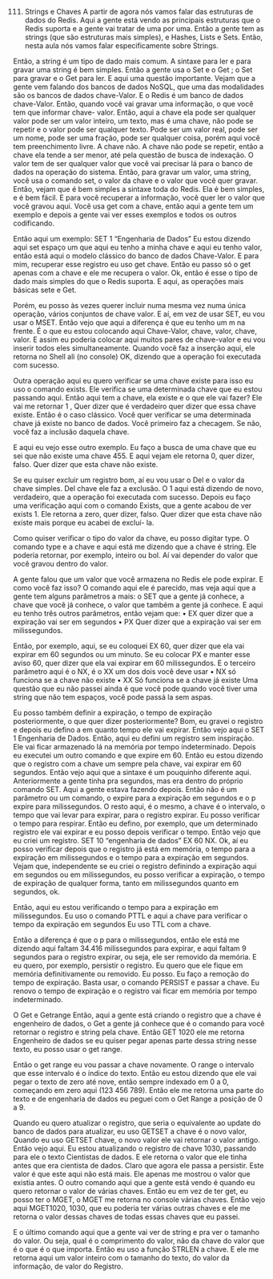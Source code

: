 111. Strings e Chaves
A partir de agora nós vamos falar das estruturas de dados do Redis.
Aqui a gente está vendo as principais estruturas que o Redis suporta e a gente vai tratar de uma por uma.
Então a gente tem as strings (que são estruturas mais simples), e Hashes, Lists e Sets.
Então, nesta aula nós vamos falar especificamente sobre Strings.

Então, a string é um tipo de dado mais comum. A sintaxe para ler e para gravar uma string é bem simples. Então a gente usa o Set e o Get ; o Set para gravar e o Get para ler.
E aqui uma questão importante. Vejam que a gente vem falando dos bancos de dados NoSQL, que uma das modalidades são os bancos de dados chave-Valor. E o Redis é um banco de dados chave-Valor.
Então, quando você vai gravar uma informação, o que você tem que informar chave- valor. Então, aqui a chave ela pode ser qualquer valor pode ser um valor inteiro, um texto, mas é uma chave, não pode se repetir e o valor pode ser qualquer texto. Pode ser um valor real, pode ser um nome, pode ser uma fração, pode ser qualquer coisa, porém aqui você tem preenchimento livre.
A chave não. A chave não pode se repetir, então a chave ela tende a ser menor, até pela questão de busca de indexação. O valor tem de ser qualquer valor que você vai precisar lá para o banco de dados na operação do sistema.
Então, para gravar um valor, uma string, você usa o comando set, o valor da chave e o valor que você quer gravar.
Então, vejam que é bem simples a sintaxe toda do Redis. Ela é bem simples, e é bem fácil. E para você recuperar a informação, você quer ler o valor que você gravou aqui. Você usa get com a chave, então aqui a gente tem um exemplo e depois a gente vai ver esses exemplos e todos os outros codificando.

Então aqui um exemplo:
SET 1 “Engenharia de Dados”
Eu estou dizendo aqui set espaço um que aqui eu tenho a minha chave e aqui eu tenho valor, então está aqui o modelo clássico do banco de dados Chave-Valor. E para mim, recuperar esse registro eu uso get chave. Então eu passo só o get apenas com a chave e ele me recupera o valor. Ok, então é esse o tipo de dado mais simples do que o Redis suporta. E aqui, as operações mais básicas sete e Get.

Porém, eu posso às vezes querer incluir numa mesma vez numa única operação, vários conjuntos de chave valor. E aí, em vez de usar SET, eu vou usar o MSET. Então vejo que aqui a diferença é que eu tenho um m na frente.
É o que eu estou colocando aqui Chave-Valor, chave, valor, chave, valor. E assim eu poderia colocar aqui muitos pares de chave-valor e eu vou inserir todos eles simultaneamente. Quando você faz a inserção aqui, ele retorna no Shell ali (no console) OK, dizendo que a operação foi executada com sucesso.

Outra operação aqui eu quero verificar se uma chave existe para isso eu uso o comando exists. Ele verifica se uma determinada chave que eu estou passando aqui. Então aqui tem a chave, ela existe e o que ele vai fazer?
Ele vai me retornar 1 , Quer dizer que é verdadeiro quer dizer que essa chave existe. Então é o caso clássico. Você quer verificar se uma determinada chave já existe no banco de dados. Você primeiro faz a checagem. Se não, você faz a inclusão daquela chave.

E aqui eu vejo esse outro exemplo.
Eu faço a busca de uma chave que eu sei que não existe uma chave 455. E aqui vejam ele retorna 0, quer dizer, falso. Quer dizer que esta chave não existe.

Se eu quiser excluir um registro bom, aí eu vou usar o Del e o valor da chave simples. Del chave ele faz a exclusão. O 1 aqui está dizendo de novo, verdadeiro, que a operação foi executada com sucesso.
Depois eu faço uma verificação aqui com o comando Exists, que a gente acabou de ver exists 1.
Ele retorna a zero, quer dizer, falso. Quer dizer que esta chave não existe mais porque eu acabei de excluí- la.

Como quiser verificar o tipo do valor da chave, eu posso digitar type.
O comando type e a chave e aqui está me dizendo que a chave é string. Ele poderia retornar, por exemplo, inteiro ou bol. Aí vai depender do valor que você gravou dentro do valor.

A gente falou que um valor que você armazena no Redis ele pode expirar.
E como você faz isso? O comando aqui ele é parecido, mas veja aqui que a gente tem alguns parâmetros a mais: o SET que a gente já conhece, a chave que você já conhece, o valor que também a gente já conhece. E aqui eu tenho três outros parâmetros, então vejam que:
•	EX quer dizer que a expiração vai ser em segundos
•	PX Quer dizer que a expiração vai ser em milissegundos.

Então, por exemplo, aqui, se eu coloquei EX 60, quer dizer que ela vai expirar em 60 segundos ou um minuto.
Se eu colocar PX e manter esse aviso 60, quer dizer que ela vai expirar em 60 milissegundos.
E o terceiro parâmetro aqui é o NX, é o XX um dos dois você deve usar
•	NX só funciona se a chave não existe
•	XX Só funciona se a chave já existe
Uma questão que eu não passei ainda é que você pode quando você tiver uma string que não tem espaços, você pode passá la sem aspas.

Eu posso também definir a expiração, o tempo de expiração posteriormente, o que quer dizer posteriormente? Bom, eu gravei o registro e depois eu defino a em quanto tempo ele vai expirar.
Então vejo aqui o SET 1 Engenharia de Dados.
Então, aqui eu defini um registro sem inspiração. Ele vai ficar armazenado lá na memória por tempo indeterminado. Depois eu executei um outro comando e que expire em 60. Então eu estou dizendo que o registro com a chave um sempre pela chave, vai expirar em 60 segundos. Então vejo aqui que a sintaxe é um pouquinho diferente aqui.
Anteriormente a gente tinha pra segundos, mas era dentro do próprio comando SET. Aqui a gente estava fazendo depois. Então não é um parâmetro ou um comando, o expire para a expiração em segundos e o p expire para milissegundos.
O resto aqui, é o mesmo, a chave é o intervalo, o tempo que vai levar para expirar, para o registro expirar. Eu posso verificar o tempo para respirar.
Então eu defino, por exemplo, que um determinado registro ele vai expirar e eu posso depois verificar o tempo. Então vejo que eu criei um registro.
SET 10 “engenharia de dados” EX 60 NX. Ok, aí eu posso verificar depois que o registro já está em memória, o tempo para a expiração em milissegundos e o tempo para a expiração em segundos. Vejam que, independente se eu criei o registro definindo a expiração aqui em segundos ou em milissegundos, eu posso verificar a expiração, o tempo de expiração de qualquer forma, tanto em milissegundos quanto em segundos, ok.

Então, aqui eu estou verificando o tempo para a expiração em milissegundos.
Eu uso o comando PTTL e aqui a chave para verificar o tempo da expiração em segundos Eu uso TTL com a chave.

Então a diferença é que o p para o milissegundos, então ele está me dizendo aqui faltam 34.416 milissegundos para expirar, e aqui faltam 9 segundos para o registro expirar, ou seja, ele ser removido da memória.
E eu quero, por exemplo, persistir o registro. Eu quero que ele fique em memória definitivamente ou removido. Eu posso.
Eu faço a remoção do tempo de expiração. Basta usar, o comando PERSIST e passar a chave. Eu renovo o tempo de expiração e o registro vai ficar em memória por tempo indeterminado.

O Get e Getrange
Então, aqui a gente está criando o registro que a chave é engenheiro de dados, o Get a gente já conhece que é o comando para você retornar o registro e string pela chave. Então GET 1020 ele me retorna Engenheiro de dados se eu quiser pegar apenas parte dessa string nesse texto, eu posso usar o get range.

Então o get range eu vou passar a chave novamente. O range o intervalo que esse intervalo é o índice do texto. Então eu estou dizendo que ele vai pegar o texto de zero até nove, então sempre indexado em 0 a 0, começando em zero aqui (123 456 789). Então ele me retorna uma parte do texto e de engenharia de dados eu peguei com o Get Range a posição de 0 a 9.

Quando eu quero atualizar o registro, que seria o equivalente ao update do banco de dados para atualizar, eu uso GETSET a chave é o novo valor, Quando eu uso GETSET chave, o novo valor ele vai retornar o valor antigo.
Então vejo aqui. Eu estou atualizando o registro de chave 1030, passando para ele o texto Cientistas de dados.
E ele retorna o valor que ele tinha antes que era cientista de dados. Claro que agora ele passa a persistir. Este valor é que este aqui não está mais. Ele apenas me mostrou o valor que existia antes.
O outro comando aqui que a gente está vendo é quando eu quero retornar o valor de várias chaves. Então eu em vez de ter get, eu posso ter o MGET, o MGET me retorna no console várias chaves. Então vejo aqui MGET1020, 1030, que eu poderia ter várias outras chaves e ele me retorna o valor dessas chaves de todas essas chaves que eu passei.

E o último comando aqui que a gente vai ver de string e pra ver o tamanho do valor. Ou seja, qual é o comprimento do valor, não da chave do valor que é o que é o que importa. Então eu uso a função STRLEN a chave. E ele me retorna aqui um valor inteiro com o tamanho do texto, do valor da informação, de valor do Registro.
